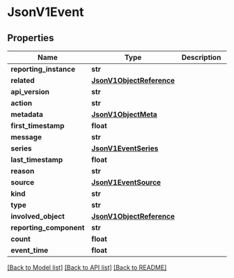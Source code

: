 # JsonV1Event


## Properties
Name | Type | Description | Notes
------------ | ------------- | ------------- | -------------
**reporting_instance** | **str** |  | [optional] 
**related** | [**JsonV1ObjectReference**](JsonV1ObjectReference.md) |  | [optional] 
**api_version** | **str** |  | [optional] 
**action** | **str** |  | [optional] 
**metadata** | [**JsonV1ObjectMeta**](JsonV1ObjectMeta.md) |  | [optional] 
**first_timestamp** | **float** |  | [optional] 
**message** | **str** |  | [optional] 
**series** | [**JsonV1EventSeries**](JsonV1EventSeries.md) |  | [optional] 
**last_timestamp** | **float** |  | [optional] 
**reason** | **str** |  | [optional] 
**source** | [**JsonV1EventSource**](JsonV1EventSource.md) |  | [optional] 
**kind** | **str** |  | [optional] 
**type** | **str** |  | [optional] 
**involved_object** | [**JsonV1ObjectReference**](JsonV1ObjectReference.md) |  | [optional] 
**reporting_component** | **str** |  | [optional] 
**count** | **float** |  | [optional] 
**event_time** | **float** |  | [optional] 

[[Back to Model list]](../README.md#documentation-for-models) [[Back to API list]](../README.md#documentation-for-api-endpoints) [[Back to README]](../README.md)


